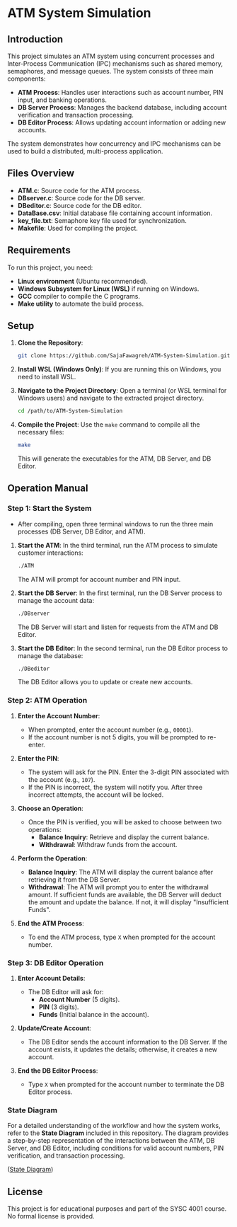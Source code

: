 
# ATM System Simulation

## Introduction

This project simulates an ATM system using concurrent processes and Inter-Process Communication (IPC) mechanisms such as shared memory, semaphores, and message queues. The system consists of three main components:

- **ATM Process**: Handles user interactions such as account number, PIN input, and banking operations.
- **DB Server Process**: Manages the backend database, including account verification and transaction processing.
- **DB Editor Process**: Allows updating account information or adding new accounts.

The system demonstrates how concurrency and IPC mechanisms can be used to build a distributed, multi-process application.

## Files Overview

- **ATM.c**: Source code for the ATM process.
- **DBserver.c**: Source code for the DB server.
- **DBeditor.c**: Source code for the DB editor.
- **DataBase.csv**: Initial database file containing account information.
- **key_file.txt**: Semaphore key file used for synchronization.
- **Makefile**: Used for compiling the project.

## Requirements

To run this project, you need:

- **Linux environment** (Ubuntu recommended).
- **Windows Subsystem for Linux (WSL)** if running on Windows.
- **GCC** compiler to compile the C programs.
- **Make utility** to automate the build process.

## Setup

1. **Clone the Repository**:
   ```bash
   git clone https://github.com/SajaFawagreh/ATM-System-Simulation.git
   ```

2. **Install WSL (Windows Only)**:
   If you are running this on Windows, you need to install WSL.

3. **Navigate to the Project Directory**:
   Open a terminal (or WSL terminal for Windows users) and navigate to the extracted project directory.

   ```bash
   cd /path/to/ATM-System-Simulation
   ```

4. **Compile the Project**:
   Use the `make` command to compile all the necessary files:

   ```bash
   make
   ```

   This will generate the executables for the ATM, DB Server, and DB Editor.

## Operation Manual

### Step 1: Start the System
- After compiling, open three terminal windows to run the three main processes (DB Server, DB Editor, and ATM).

1. **Start the ATM**:
   In the third terminal, run the ATM process to simulate customer interactions:

   ```bash
   ./ATM
   ```

   The ATM will prompt for account number and PIN input.

2. **Start the DB Server**:
   In the first terminal, run the DB Server process to manage the account data:

   ```bash
   ./DBserver
   ```

   The DB Server will start and listen for requests from the ATM and DB Editor.

3. **Start the DB Editor**:
   In the second terminal, run the DB Editor process to manage the database:

   ```bash
   ./DBeditor
   ```

   The DB Editor allows you to update or create new accounts.

### Step 2: ATM Operation
1. **Enter the Account Number**:
   - When prompted, enter the account number (e.g., `00001`).
   - If the account number is not 5 digits, you will be prompted to re-enter.

2. **Enter the PIN**:
   - The system will ask for the PIN. Enter the 3-digit PIN associated with the account (e.g., `107`).
   - If the PIN is incorrect, the system will notify you. After three incorrect attempts, the account will be locked.

3. **Choose an Operation**:
   - Once the PIN is verified, you will be asked to choose between two operations:
     - **Balance Inquiry**: Retrieve and display the current balance.
     - **Withdrawal**: Withdraw funds from the account.

4. **Perform the Operation**:
   - **Balance Inquiry**: The ATM will display the current balance after retrieving it from the DB Server.
   - **Withdrawal**: The ATM will prompt you to enter the withdrawal amount. If sufficient funds are available, the DB Server will deduct the amount and update the balance. If not, it will display "Insufficient Funds".

5. **End the ATM Process**:
   - To end the ATM process, type `X` when prompted for the account number.

### Step 3: DB Editor Operation
1. **Enter Account Details**:
   - The DB Editor will ask for:
     - **Account Number** (5 digits).
     - **PIN** (3 digits).
     - **Funds** (Initial balance in the account).

2. **Update/Create Account**:
   - The DB Editor sends the account information to the DB Server. If the account exists, it updates the details; otherwise, it creates a new account.

3. **End the DB Editor Process**:
   - Type `X` when prompted for the account number to terminate the DB Editor process.

### State Diagram
For a detailed understanding of the workflow and how the system works, refer to the **State Diagram** included in this repository. The diagram provides a step-by-step representation of the interactions between the ATM, DB Server, and DB Editor, including conditions for valid account numbers, PIN verification, and transaction processing.

([State Diagram](https://github.com/SajaFawagreh/ATM-System-Simulation/blob/233c82fd88ddceb81602acd92113ba0fcc48cbe1/State%20Diagram.png))

## License
This project is for educational purposes and part of the SYSC 4001 course. No formal license is provided.
